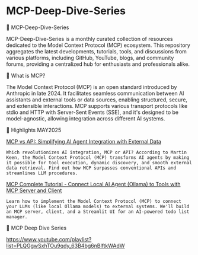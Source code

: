 # MCP-Deep-Dive-Series

📘 MCP-Deep-Dive-Series

MCP-Deep-Dive-Series is a monthly curated collection of resources dedicated to the Model Context Protocol (MCP) ecosystem. This repository aggregates the latest developments, tutorials, tools, and discussions from various platforms, including GitHub, YouTube, blogs, and community forums, providing a centralized hub for enthusiasts and professionals alike.

🧠 What is MCP?

The Model Context Protocol (MCP) is an open standard introduced by Anthropic in late 2024. It facilitates seamless communication between AI assistants and external tools or data sources, enabling structured, secure, and extensible interactions. MCP supports various transport protocols like stdio and HTTP with Server-Sent Events (SSE), and it's designed to be model-agnostic, allowing integration across different AI systems.


📌  Highlights MAY2025

[MCP vs API: Simplifying AI Agent Integration with External Data](https://www.youtube.com/watch?v=7j1t3UZA1TY)

```
Which revolutionizes AI integration, MCP or API? According to Martin Keen, the Model Context Protocol (MCP) transforms AI agents by making it possible for tool execution, dynamic discovery, and smooth external data retrieval. Find out how MCP surpasses conventional APIs and streamlines LLM procedures.
```

[MCP Complete Tutorial - Connect Local AI Agent (Ollama) to Tools with MCP Server and Client](https://www.youtube.com/watch?v=aiH79Q-LGjY)

```
Learn how to implement the Model Context Protocol (MCP) to connect your LLMs (like local Ollama models) to external systems. We'll build an MCP server, client, and a Streamlit UI for an AI-powered todo list manager.
```


📂 MCP Deep Dive Series

https://www.youtube.com/playlist?list=PLQGgwSxhTOu9qdy_63B4bg6nBlftkWAdW

